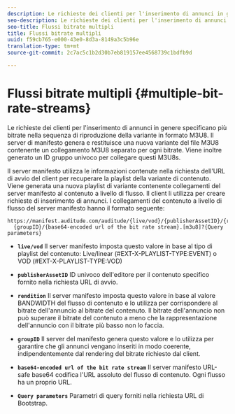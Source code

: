 ```yaml
---
description: Le richieste dei clienti per l'inserimento di annunci in genere specificano più bitrate nella sequenza di riproduzione della variante in formato M3U8. Il server di manifesto genera e restituisce una nuova variante del file M3U8 contenente un collegamento M3U8 separato per ogni bitrate. Viene inoltre generato un ID gruppo univoco per collegare questi M3U8s.
seo-description: Le richieste dei clienti per l'inserimento di annunci in genere specificano più bitrate nella sequenza di riproduzione della variante in formato M3U8. Il server di manifesto genera e restituisce una nuova variante del file M3U8 contenente un collegamento M3U8 separato per ogni bitrate. Viene inoltre generato un ID gruppo univoco per collegare questi M3U8s.
seo-title: Flussi bitrate multipli
title: Flussi bitrate multipli
uuid: f59cb765-e000-43e0-8d3a-8149a3c5b96e
translation-type: tm+mt
source-git-commit: 2c7ac5c1b2d30b7eb819157ee4568739c1bdfb9d

---
```



# Flussi bitrate multipli {#multiple-bit-rate-streams}

Le richieste dei clienti per l&#39;inserimento di annunci in genere specificano più bitrate nella sequenza di riproduzione della variante in formato M3U8. Il server di manifesto genera e restituisce una nuova variante del file M3U8 contenente un collegamento M3U8 separato per ogni bitrate. Viene inoltre generato un ID gruppo univoco per collegare questi M3U8s.

Il server manifesto utilizza le informazioni contenute nella richiesta dell&#39;URL di avvio del client per recuperare la playlist della variante di contenuto. Viene generata una nuova playlist di variante contenente collegamenti del server manifesto al contenuto a livello di flusso. Il client li utilizza per creare richieste di inserimento di annunci. I collegamenti del contenuto a livello di flusso del server manifesto hanno il formato seguente:

```
https://manifest.auditude.com/auditude/{live/vod}/{publisherAssetID}/{rendition}/
  {groupID}/{base64-encoded url of the bit rate stream}.[m3u8]?{Query parameters}
```

* **`live/vod`** Il server manifesto imposta questo valore in base al tipo di playlist del contenuto: Live/linear (#EXT-X-PLAYLIST-TYPE:EVENT) o VOD (#EXT-X-PLAYLIST-TYPE:VOD)

* **`publisherAssetID`** ID univoco dell&#39;editore per il contenuto specifico fornito nella richiesta URL di avvio.

* **`rendition`** Il server manifesto imposta questo valore in base al valore BANDWIDTH del flusso di contenuto e lo utilizza per corrispondere al bitrate dell&#39;annuncio al bitrate del contenuto. Il bitrate dell&#39;annuncio non può superare il bitrate del contenuto a meno che la rappresentazione dell&#39;annuncio con il bitrate più basso non lo faccia.

* **`groupID`** Il server del manifesto genera questo valore e lo utilizza per garantire che gli annunci vengano inseriti in modo coerente, indipendentemente dal rendering del bitrate richiesto dal client.

* **`base64-encoded url of the bit rate stream`** Il server manifesto URL-safe base64 codifica l&#39;URL assoluto del flusso di contenuto. Ogni flusso ha un proprio URL.

* **`Query parameters`** Parametri di query forniti nella richiesta URL di Bootstrap.

